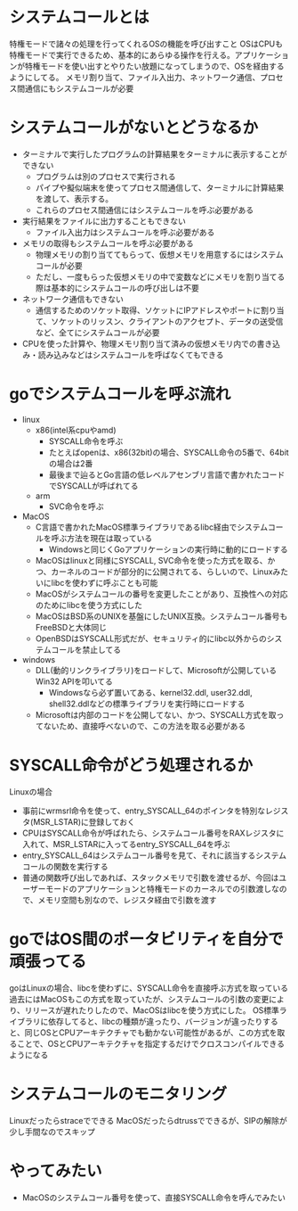# システムコールとは
特権モードで諸々の処理を行ってくれるOSの機能を呼び出すこと
OSはCPUも特権モードで実行できるため、基本的にあらゆる操作を行える。アプリケーションが特権モードを使い出すとやりたい放題になってしまうので、OSを経由するようにしてる。
メモリ割り当て、ファイル入出力、ネットワーク通信、プロセス間通信にもシステムコールが必要

# システムコールがないとどうなるか
- ターミナルで実行したプログラムの計算結果をターミナルに表示することができない
  - プログラムは別のプロセスで実行される
  - パイプや擬似端末を使ってプロセス間通信して、ターミナルに計算結果を渡して、表示する。
  - これらのプロセス間通信にはシステムコールを呼ぶ必要がある
- 実行結果をファイルに出力することもできない
  - ファイル入出力はシステムコールを呼ぶ必要がある
- メモリの取得もシステムコールを呼ぶ必要がある
  - 物理メモリの割り当ててもらって、仮想メモリを用意するにはシステムコールが必要
  - ただし、一度もらった仮想メモリの中で変数などにメモリを割り当てる際は基本的にシステムコールの呼び出しは不要
- ネットワーク通信もできない
  - 通信するためのソケット取得、ソケットにIPアドレスやポートに割り当て、ソケットのリッスン、クライアントのアクセプト、データの送受信など、全てにシステムコールが必要
- CPUを使った計算や、物理メモリ割り当て済みの仮想メモリ内での書き込み・読み込みなどはシステムコールを呼ばなくてもできる

# goでシステムコールを呼ぶ流れ
- linux
  - x86(intel系cpuやamd)
    - SYSCALL命令を呼ぶ
    - たとえばopenは、x86(32bit)の場合、SYSCALL命令の5番で、64bitの場合は2番
    - 最後まで辿るとGo言語の低レベルアセンブリ言語で書かれたコードでSYSCALLが呼ばれてる
  - arm
    - SVC命令を呼ぶ
- MacOS
  - C言語で書かれたMacOS標準ライブラリであるlibc経由でシステムコールを呼ぶ方法を現在は取っている
    - Windowsと同じくGoアプリケーションの実行時に動的にロードする
  - MacOSはlinuxと同様にSYSCALL, SVC命令を使った方式を取る、かつ、カーネルのコードが部分的に公開されてる、らしいので、Linuxみたいにlibcを使わずに呼ぶことも可能
  - MacOSがシステムコールの番号を変更したことがあり、互換性への対応のためにlibcを使う方式にした
  - MacOSはBSD系のUNIXを基盤にしたUNIX互換。システムコール番号もFreeBSDと大体同じ
  - OpenBSDはSYSCALL形式だが、セキュリティ的にlibc以外からのシステムコールを禁止してる
- windows
  - DLL(動的リンクライブラリ)をロードして、Microsoftが公開しているWin32 APIを叩いてる
    - Windowsなら必ず置いてある、kernel32.ddl, user32.ddl, shell32.ddlなどの標準ライブラリを実行時にロードする
  - Microsoftは内部のコードを公開してない、かつ、SYSCALL方式を取ってないため、直接呼べないので、この方法を取る必要がある

# SYSCALL命令がどう処理されるか
Linuxの場合
- 事前にwrmsrl命令を使って、entry_SYSCALL_64のポインタを特別なレジスタ(MSR_LSTAR)に登録しておく
- CPUはSYSCALL命令が呼ばれたら、システムコール番号をRAXレジスタに入れて、MSR_LSTARに入ってるentry_SYSCALL_64を呼ぶ
- entry_SYSCALL_64はシステムコール番号を見て、それに該当するシステムコールの関数を実行する
- 普通の関数呼び出しであれば、スタックメモリで引数を渡せるが、今回はユーザーモードのアプリケーションと特権モードのカーネルでの引数渡しなので、メモリ空間も別なので、レジスタ経由で引数を渡す

# goではOS間のポータビリティを自分で頑張ってる
goはLinuxの場合、libcを使わずに、SYSCALL命令を直接呼ぶ方式を取っている
過去にはMacOSもこの方式を取っていたが、システムコールの引数の変更により、リリースが遅れたりしたので、MacOSはlibcを使う方式にした。
OS標準ライブラリに依存してると、libcの種類が違ったり、バージョンが違ったりすると、同じOSとCPUアーキテクチャでも動かない可能性があるが、この方式を取ることで、OSとCPUアーキテクチャを指定するだけでクロスコンパイルできるようになる

# システムコールのモニタリング
Linuxだったらstraceでできる
MacOSだったらdtrussでできるが、SIPの解除が少し手間なのでスキップ

# やってみたい
- MacOSのシステムコール番号を使って、直接SYSCALL命令を呼んでみたい
